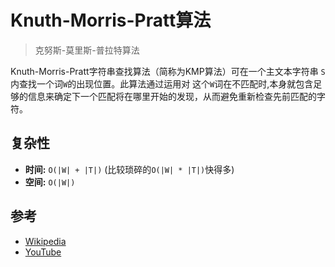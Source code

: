 
# Knuth-Morris-Pratt算法

> 克努斯-莫里斯-普拉特算法

Knuth-Morris-Pratt字符串查找算法（简称为KMP算法）可在一个主文本字符串 `S`内查找一个词`W`的出现位置。此算法通过运用对 这个`W`词在不匹配时,本身就包含足够的信息来确定下一个匹配将在哪里开始的发现，从而避免重新检查先前匹配的字符。

## 复杂性

-   **时间:** `O(|W| + |T|)` (比较琐碎的`O(|W| * |T|)`快得多) 
-   **空间:** `O(|W|)`

## 参考

-   [Wikipedia](https://en.wikipedia.org/wiki/Knuth%E2%80%93Morris%E2%80%93Pratt_algorithm)
-   [YouTube](https://www.youtube.com/watch?v=GTJr8OvyEVQ&list=PLLXdhg_r2hKA7DPDsunoDZ-Z769jWn4R8)
